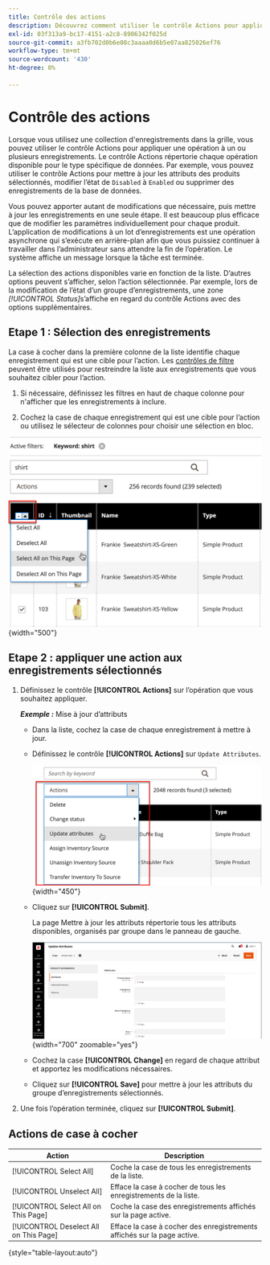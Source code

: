 ```yaml
---
title: Contrôle des actions
description: Découvrez comment utiliser le contrôle Actions pour appliquer une opération à un ou plusieurs enregistrements dans l’administrateur.
exl-id: 03f313a9-bc17-4151-a2c8-8906342f025d
source-git-commit: a3fb702d0b6e08c3aaaa0d6b5e07aa825026ef76
workflow-type: tm+mt
source-wordcount: '430'
ht-degree: 0%

---
```


# Contrôle des actions

Lorsque vous utilisez une collection d&#39;enregistrements dans la grille, vous pouvez utiliser le contrôle Actions pour appliquer une opération à un ou plusieurs enregistrements. Le contrôle Actions répertorie chaque opération disponible pour le type spécifique de données. Par exemple, vous pouvez utiliser le contrôle Actions pour mettre à jour les attributs des produits sélectionnés, modifier l’état de `Disabled` à `Enabled` ou supprimer des enregistrements de la base de données.

Vous pouvez apporter autant de modifications que nécessaire, puis mettre à jour les enregistrements en une seule étape. Il est beaucoup plus efficace que de modifier les paramètres individuellement pour chaque produit. L’application de modifications à un lot d’enregistrements est une opération asynchrone qui s’exécute en arrière-plan afin que vous puissiez continuer à travailler dans l’administrateur sans attendre la fin de l’opération. Le système affiche un message lorsque la tâche est terminée.

La sélection des actions disponibles varie en fonction de la liste. D’autres options peuvent s’afficher, selon l’action sélectionnée. Par exemple, lors de la modification de l’état d’un groupe d’enregistrements, une zone _[!UICONTROL Status]_&#x200B;s’affiche en regard du contrôle Actions avec des options supplémentaires.

## Etape 1 : Sélection des enregistrements

La case à cocher dans la première colonne de la liste identifie chaque enregistrement qui est une cible pour l’action. Les [contrôles de filtre](admin-grid-controls.md) peuvent être utilisés pour restreindre la liste aux enregistrements que vous souhaitez cibler pour l’action.

1. Si nécessaire, définissez les filtres en haut de chaque colonne pour n&#39;afficher que les enregistrements à inclure.

1. Cochez la case de chaque enregistrement qui est une cible pour l’action ou utilisez le sélecteur de colonnes pour choisir une sélection en bloc.

![Sélectionner ou désélectionner tout ou tout sur la page](./assets/action-change-selection.png){width="500"}

## Etape 2 : appliquer une action aux enregistrements sélectionnés

1. Définissez le contrôle **[!UICONTROL Actions]** sur l’opération que vous souhaitez appliquer.

   **_Exemple :_** Mise à jour d’attributs

   - Dans la liste, cochez la case de chaque enregistrement à mettre à jour.

   - Définissez le contrôle **[!UICONTROL Actions]** sur `Update Attributes`.

     ![Sélectionnez l’action Mettre à jour les attributs](./assets/action-select.png){width="450"}

   - Cliquez sur **[!UICONTROL Submit]**.

     La page Mettre à jour les attributs répertorie tous les attributs disponibles, organisés par groupe dans le panneau de gauche.

     ![Mettre à jour la page Attributs](./assets/action-update-attributes.png){width="700" zoomable="yes"}

   - Cochez la case **[!UICONTROL Change]** en regard de chaque attribut et apportez les modifications nécessaires.

   - Cliquez sur **[!UICONTROL Save]** pour mettre à jour les attributs du groupe d’enregistrements sélectionnés.

1. Une fois l’opération terminée, cliquez sur **[!UICONTROL Submit]**.

## Actions de case à cocher

| Action | Description |
|--- |--- |
| [!UICONTROL Select All] | Coche la case de tous les enregistrements de la liste. |
| [!UICONTROL Unselect All] | Efface la case à cocher de tous les enregistrements de la liste. |
| [!UICONTROL Select All on This Page] | Coche la case des enregistrements affichés sur la page active. |
| [!UICONTROL Deselect All on This Page] | Efface la case à cocher des enregistrements affichés sur la page active. |

{style="table-layout:auto"}
